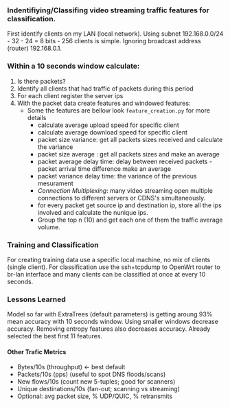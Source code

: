 ### Indentifiying/Classifing video streaming traffic features for classification.

First identify clients on my LAN (local network).
Using subnet 192.168.0.0/24 - 32 - 24 = 8 bits - 256 clients is simple.
Ignoring broadcast address (router) 192.168.0.1.

### Within a 10 seconds window calculate:

1. Is there packets?
2. Identify all clients that had traffic of packets during this period
3. For each client register the server ips
4. With the packet data create features and windowed features:
   - Some the features are bellow look `feature_creation.py` for more details    
      - calculate average upload speed for specific client
      - calculate average download speed for specific client
      - packet size variance: get all packets sizes received and calculate the variance
      - packet size average : get all packets sizes and make an average
      - packet average delay time: delay between received packets - packet arrival time difference make an average
      - packet variance delay time: the variance of the previous mesurament
      - *Connection Multiplexing*: many video streaming open multiple connections to different servers or CDNS's simultaneously.
      - for every packet get source ip and destination ip, store all the ips involved and calculate the nunique ips.
      - Group the top n (10) and get each one of them the traffic average volume.


### Training and Classification

For creating training data use a specific local machine, no mix of clients (single client).
For classification use the ssh+tcpdump to OpenWrt router to br-lan interface and many clients can be classified at once at every 10 seconds.

### Lessons Learned

Model so far with ExtraTrees (default parameters) is getting aroung 93% mean accuracy with 10 seconds window.
Using smaller windows decrease accuracy. Removing entropy features also decreases accuracy.
Already selected the best first 11 features.

#### Other Trafic Metrics

- Bytes/10s (throughput) ← best default
- Packets/10s (pps) (useful to spot DNS floods/scans)
- New flows/10s (count new 5-tuples; good for scanners)
- Unique destinations/10s (fan-out; scanning vs streaming)
- Optional: avg packet size, % UDP/QUIC, % retransmits

